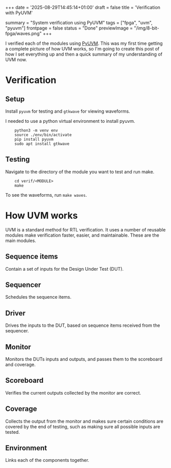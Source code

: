 +++
date = '2025-08-29T14:45:14+01:00'
draft = false
title = 'Verification with PyUVM'

summary = "System verification using PyUVM"
tags = ["fpga", "uvm", "pyuvm"]
frontpage = false
status = "Done"
previewImage = "/img/8-bit-fpga/waves.png"
+++

I verified each of the modules using [PyUVM](https://github.com/pyuvm/pyuvm). This was my first time getting a complete picture of how UVM works, so I'm going to create this post of how I set everything up and then a quick summary of my understanding of UVM now.

# Verification

## Setup

Install ```pyuvm``` for testing and ```gtkwave``` for viewing waveforms.

I needed to use a python virtual environment to install pyuvm.

~~~
    python3 -m venv env
    source ./env/bin/activate
    pip install pyuvm
    sudo apt install gtkwave
~~~

## Testing

Navigate to the directory of the module you want to test and run make.

~~~
    cd verif/<MODULE>
    make
~~~

To  see the waveforms, run ```make waves```.

# How UVM works

UVM is a standard method for RTL verification. It uses a number of reusable modules make verification faster, easier, and maintainable. These are the main modules.

## Sequence items
Contain a set of inputs for the Design Under Test (DUT).

## Sequencer
Schedules the sequence items.

## Driver
Drives the inputs to the DUT, based on sequence items received from the sequencer.

## Monitor
Monitors the DUTs inputs and outputs, and passes them to the scoreboard and coverage.

## Scoreboard
Verifies the current outputs collected by the monitor are correct.

## Coverage
Collects the output from the monitor and makes sure certain conditions are covered by the end of testing, such as making sure all possible inputs are tested.

## Environment
Links each of the components together.